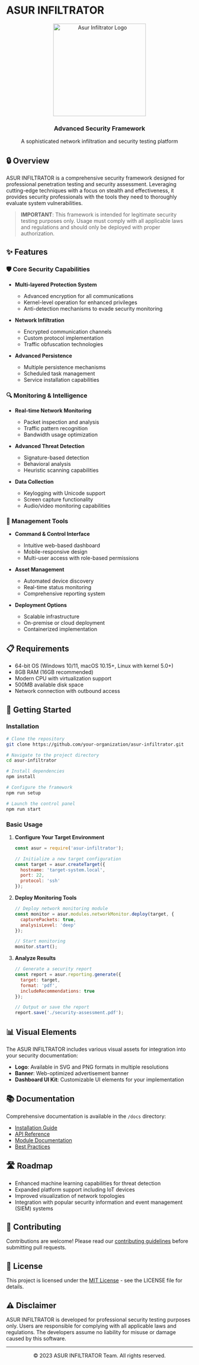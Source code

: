 # ASUR INFILTRATOR

<div align="center">
  <img src="./assets/asur_infiltrator_logo.png" alt="Asur Infiltrator Logo" width="250" height="250">
  <h3>Advanced Security Framework</h3>
  <p>A sophisticated network infiltration and security testing platform</p>
</div>

## 🔒 Overview

ASUR INFILTRATOR is a comprehensive security framework designed for professional penetration testing and security assessment. Leveraging cutting-edge techniques with a focus on stealth and effectiveness, it provides security professionals with the tools they need to thoroughly evaluate system vulnerabilities.

> **IMPORTANT**: This framework is intended for legitimate security testing purposes only. Usage must comply with all applicable laws and regulations and should only be deployed with proper authorization.

## ✨ Features

### 🛡️ Core Security Capabilities

- **Multi-layered Protection System**
  - Advanced encryption for all communications
  - Kernel-level operation for enhanced privileges
  - Anti-detection mechanisms to evade security monitoring

- **Network Infiltration**
  - Encrypted communication channels
  - Custom protocol implementation
  - Traffic obfuscation technologies

- **Advanced Persistence**
  - Multiple persistence mechanisms
  - Scheduled task management
  - Service installation capabilities

### 🔍 Monitoring & Intelligence

- **Real-time Network Monitoring**
  - Packet inspection and analysis
  - Traffic pattern recognition
  - Bandwidth usage optimization

- **Advanced Threat Detection**
  - Signature-based detection
  - Behavioral analysis
  - Heuristic scanning capabilities

- **Data Collection**
  - Keylogging with Unicode support
  - Screen capture functionality
  - Audio/video monitoring capabilities

### 🧰 Management Tools

- **Command & Control Interface**
  - Intuitive web-based dashboard
  - Mobile-responsive design
  - Multi-user access with role-based permissions

- **Asset Management**
  - Automated device discovery
  - Real-time status monitoring
  - Comprehensive reporting system

- **Deployment Options**
  - Scalable infrastructure
  - On-premise or cloud deployment
  - Containerized implementation

## 📋 Requirements

- 64-bit OS (Windows 10/11, macOS 10.15+, Linux with kernel 5.0+)
- 8GB RAM (16GB recommended)
- Modern CPU with virtualization support
- 500MB available disk space
- Network connection with outbound access

## 🚀 Getting Started

### Installation

```bash
# Clone the repository
git clone https://github.com/your-organization/asur-infiltrator.git

# Navigate to the project directory
cd asur-infiltrator

# Install dependencies
npm install

# Configure the framework
npm run setup

# Launch the control panel
npm run start
```

### Basic Usage

1. **Configure Your Target Environment**
   ```javascript
   const asur = require('asur-infiltrator');
   
   // Initialize a new target configuration
   const target = asur.createTarget({
     hostname: 'target-system.local',
     port: 22,
     protocol: 'ssh'
   });
   ```

2. **Deploy Monitoring Tools**
   ```javascript
   // Deploy network monitoring module
   const monitor = asur.modules.networkMonitor.deploy(target, {
     capturePackets: true,
     analysisLevel: 'deep'
   });
   
   // Start monitoring
   monitor.start();
   ```

3. **Analyze Results**
   ```javascript
   // Generate a security report
   const report = asur.reporting.generate({
     target: target,
     format: 'pdf',
     includeRecommendations: true
   });
   
   // Output or save the report
   report.save('./security-assessment.pdf');
   ```

## 📊 Visual Elements

The ASUR INFILTRATOR includes various visual assets for integration into your security documentation:

- **Logo**: Available in SVG and PNG formats in multiple resolutions
- **Banner**: Web-optimized advertisement banner
- **Dashboard UI Kit**: Customizable UI elements for your implementation

## 📚 Documentation

Comprehensive documentation is available in the `/docs` directory:

- [Installation Guide](./docs/installation.md)
- [API Reference](./docs/api-reference.md)
- [Module Documentation](./docs/modules/index.md)
- [Best Practices](./docs/best-practices.md)

## 🛣️ Roadmap

- Enhanced machine learning capabilities for threat detection
- Expanded platform support including IoT devices
- Improved visualization of network topologies
- Integration with popular security information and event management (SIEM) systems

## 🤝 Contributing

Contributions are welcome! Please read our [contributing guidelines](./CONTRIBUTING.md) before submitting pull requests.

## 📜 License

This project is licensed under the [MIT License](./LICENSE.md) - see the LICENSE file for details.

## ⚠️ Disclaimer

ASUR INFILTRATOR is developed for professional security testing purposes only. Users are responsible for complying with all applicable laws and regulations. The developers assume no liability for misuse or damage caused by this software.

---

<div align="center">
  <p>© 2023 ASUR INFILTRATOR Team. All rights reserved.</p>
</div> 
